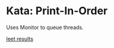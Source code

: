 # Kata: Print-In-Order

Uses Monitor to queue threads.

[leet results](https://leetcode.com/submissions/detail/303365818/)